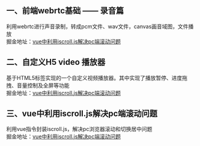 ## 一、前端webrtc基础 —— 录音篇  
利用webrtc进行声音录制，转成pcm文件、wav文件，canvas画音域图，文件播放  
掘金地址：[vue中利用iscroll.js解决pc端滚动问题](https://juejin.im/post/5d8b2c21e51d45781d5e4b74)
## 二、自定义H5 video 播放器
基于HTML5标签实现的一个自定义视频播放器。其中实现了播放暂停、进度拖拽、音量控制及全屏等功能  
掘金地址：[vue中利用iscroll.js解决pc端滚动问题](https://juejin.im/post/5daef8b6e51d4524e60e0f6a)
## 三、vue中利用iscroll.js解决pc端滚动问题   
利用vue指令封装iscroll.js，解决pc浏览器滚动和切换居中问题  
掘金地址：[vue中利用iscroll.js解决pc端滚动问题](https://juejin.im/post/5e4506dc51882549417fbdd5)
